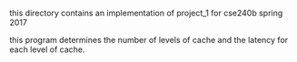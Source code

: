 this directory contains an implementation of project_1 for
cse240b spring 2017

this program determines the number of levels of cache
and the latency for each level of cache.
